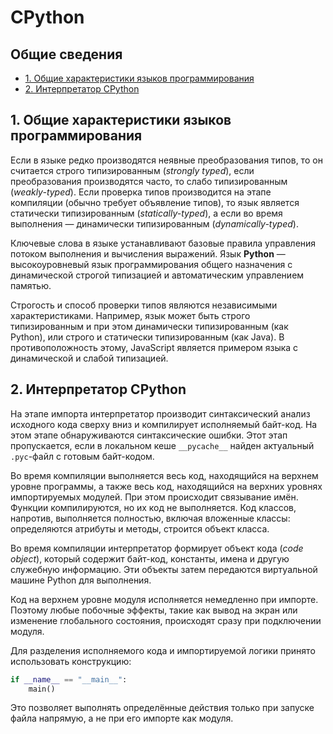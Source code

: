 # CPython

## Общие сведения

- [1. Общие характеристики языков программирования](#1-общие-характеристики-языков-программирования)
- [2. Интерпретатор CPython](#2-интерпретатор-cpython)

## 1. Общие характеристики языков программирования

Если в языке редко производятся неявные преобразования типов, то он считается строго типизированным (*strongly typed*), если преобразования производятся часто, то слабо типизированным (*weakly-typed*). Если проверка типов производится на этапе компиляции (обычно требует объявление типов), то язык является статически типизированным (*statically-typed*), а если во время выполнения — динамически типизированным (*dynamically-typed*).

Ключевые слова в языке устанавливают базовые правила управления потоком выполнения и вычисления выражений. Язык **Python** — высокоуровневый язык программирования общего назначения с динамической строгой типизацией и автоматическим управлением памятью.

Строгость и способ проверки типов являются независимыми характеристиками. Например, язык может быть строго типизированным и при этом динамически типизированным (как Python), или строго и статически типизированным (как Java). В противоположность этому, JavaScript является примером языка с динамической и слабой типизацией.

## 2. Интерпретатор CPython

На этапе импорта интерпретатор производит синтаксический анализ исходного кода сверху вниз и компилирует исполняемый байт-код. На этом этапе обнаруживаются синтаксические ошибки. Этот этап пропускается, если в локальном кеше `__pycache__` найден актуальный `.pyc`-файл с готовым байт-кодом.

Во время компиляции выполняется весь код, находящийся на верхнем уровне программы, а также весь код, находящийся на верхних уровнях импортируемых модулей. При этом происходит связывание имён. Функции компилируются, но их код не выполняется. Код классов, напротив, выполняется полностью, включая вложенные классы: определяются атрибуты и методы, строится объект класса.

Во время компиляции интерпретатор формирует объект кода (*code object*), который содержит байт-код, константы, имена и другую служебную информацию. Эти объекты затем передаются виртуальной машине Python для выполнения.

Код на верхнем уровне модуля исполняется немедленно при импорте. Поэтому любые побочные эффекты, такие как вывод на экран или изменение глобального состояния, происходят сразу при подключении модуля.

Для разделения исполняемого кода и импортируемой логики принято использовать конструкцию:

```python
if __name__ == "__main__":
    main()
```

Это позволяет выполнять определённые действия только при запуске файла напрямую, а не при его импорте как модуля.
